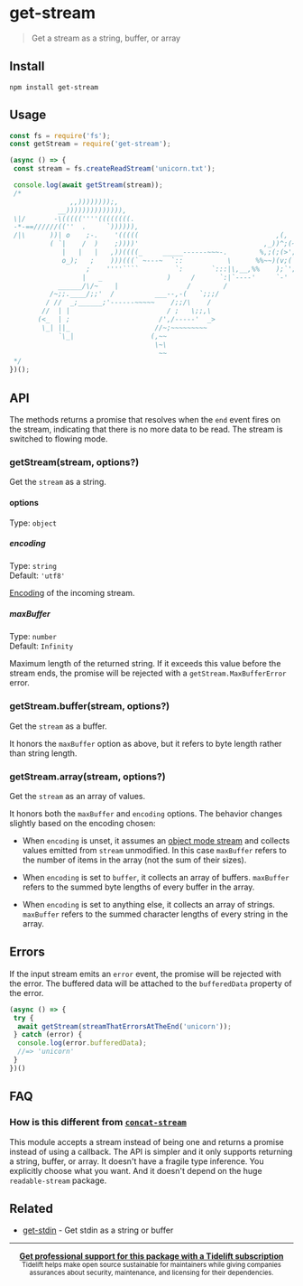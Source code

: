 # get-stream

> Get a stream as a string, buffer, or array

## Install

```
npm install get-stream
```

## Usage

```js
const fs = require('fs');
const getStream = require('get-stream');

(async () => {
 const stream = fs.createReadStream('unicorn.txt');

 console.log(await getStream(stream));
 /*
               ,,))))))));,
            __)))))))))))))),
 \|/       -\(((((''''((((((((.
 -*-==//////((''  .     `)))))),
 /|\      ))| o    ;-.    '(((((                                  ,(,
          ( `|    /  )    ;))))'                               ,_))^;(~
             |   |   |   ,))((((_     _____------~~~-.        %,;(;(>';'~
             o_);   ;    )))(((` ~---~  `::           \      %%~~)(v;(`('~
                   ;    ''''````         `:       `:::|\,__,%%    );`'; ~
                  |   _                )     /      `:|`----'     `-'
            ______/\/~    |                 /        /
          /~;;.____/;;'  /          ___--,-(   `;;;/
         / //  _;______;'------~~~~~    /;;/\    /
        //  | |                        / ;   \;;,\
       (<_  | ;                      /',/-----'  _>
        \_| ||_                     //~;~~~~~~~~~
            `\_|                   (,~~
                                    \~\
                                     ~~
 */
})();
```

## API

The methods returns a promise that resolves when the `end` event fires on the stream, indicating that there is no more data to be read. The stream is switched to flowing mode.

### getStream(stream, options?)

Get the `stream` as a string.

#### options

Type: `object`

##### encoding

Type: `string`\
Default: `'utf8'`

[Encoding](https://nodejs.org/api/buffer.html#buffer_buffer) of the incoming stream.

##### maxBuffer

Type: `number`\
Default: `Infinity`

Maximum length of the returned string. If it exceeds this value before the stream ends, the promise will be rejected with a `getStream.MaxBufferError` error.

### getStream.buffer(stream, options?)

Get the `stream` as a buffer.

It honors the `maxBuffer` option as above, but it refers to byte length rather than string length.

### getStream.array(stream, options?)

Get the `stream` as an array of values.

It honors both the `maxBuffer` and `encoding` options. The behavior changes slightly based on the encoding chosen:

- When `encoding` is unset, it assumes an [object mode stream](https://nodesource.com/blog/understanding-object-streams/) and collects values emitted from `stream` unmodified. In this case `maxBuffer` refers to the number of items in the array (not the sum of their sizes).

- When `encoding` is set to `buffer`, it collects an array of buffers. `maxBuffer` refers to the summed byte lengths of every buffer in the array.

- When `encoding` is set to anything else, it collects an array of strings. `maxBuffer` refers to the summed character lengths of every string in the array.

## Errors

If the input stream emits an `error` event, the promise will be rejected with the error. The buffered data will be attached to the `bufferedData` property of the error.

```js
(async () => {
 try {
  await getStream(streamThatErrorsAtTheEnd('unicorn'));
 } catch (error) {
  console.log(error.bufferedData);
  //=> 'unicorn'
 }
})()
```

## FAQ

### How is this different from [`concat-stream`](https://github.com/maxogden/concat-stream)

This module accepts a stream instead of being one and returns a promise instead of using a callback. The API is simpler and it only supports returning a string, buffer, or array. It doesn't have a fragile type inference. You explicitly choose what you want. And it doesn't depend on the huge `readable-stream` package.

## Related

- [get-stdin](https://github.com/sindresorhus/get-stdin) - Get stdin as a string or buffer

---

<div align="center">
 <b>
  <a href="https://tidelift.com/subscription/pkg/npm-get-stream?utm_source=npm-get-stream&utm_medium=referral&utm_campaign=readme">Get professional support for this package with a Tidelift subscription</a>
 </b>
 <br>
 <sub>
  Tidelift helps make open source sustainable for maintainers while giving companies<br>assurances about security, maintenance, and licensing for their dependencies.
 </sub>
</div>
